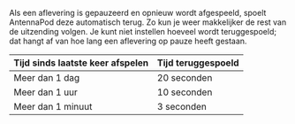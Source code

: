 Als een aflevering is gepauzeerd en opnieuw wordt afgespeeld, spoelt AntennaPod deze automatisch terug. Zo kun je weer makkelijker de rest van de uitzending volgen. Je kunt niet instellen hoeveel wordt teruggespoeld; dat hangt af van hoe lang een aflevering op pauze heeft gestaan.

| Tijd sinds laatste keer afspelen | Tijd teruggespoeld |
| --- | --- |
| Meer dan 1 dag | 20 seconden |
| Meer dan 1 uur | 10 seconden |
| Meer dan 1 minuut | 3 seconden |
